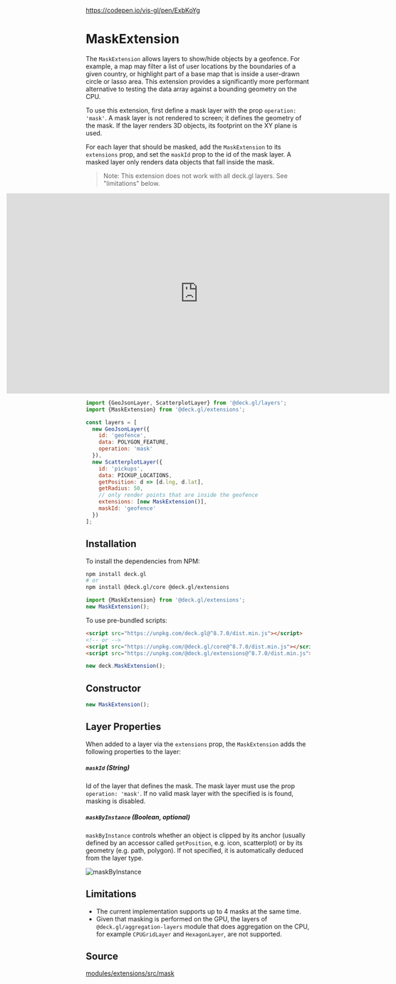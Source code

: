 https://codepen.io/vis-gl/pen/ExbKoYg


# MaskExtension

The `MaskExtension` allows layers to show/hide objects by a geofence. For example, a map may filter a list of user locations by the boundaries of a given country, or highlight part of a base map that is inside a user-drawn circle or lasso area. This extension provides a significantly more performant alternative to testing the data array against a bounding geometry on the CPU.

To use this extension, first define a mask layer with the prop `operation: 'mask'`. A mask layer is not rendered to screen; it defines the geometry of the mask. If the layer renders 3D objects, its footprint on the XY plane is used.

For each layer that should be masked, add the `MaskExtension` to its `extensions` prop, and set the `maskId` prop to the id of the mask layer. A masked layer only renders data objects that fall inside the mask.


> Note: This extension does not work with all deck.gl layers. See "limitations" below.

<div style="position:relative;height:450px"></div>
<div style="position:absolute;transform:translateY(-450px);padding-left:inherit;padding-right:inherit;left:0;right:0">
  <iframe height="450" style="width: 100%;" scrolling="no" title="deck.gl MaskExtension" src="https://codepen.io/vis-gl/embed/ExbKoYg?height=450&theme-id=light&default-tab=result" frameborder="no" loading="lazy" allowtransparency="true" allowfullscreen="true">
    See the Pen <a href='https://codepen.io/vis-gl/pen/ExbKoYg'>deck.gl MaskFilterExtension</a> by vis.gl
    (<a href='https://codepen.io/vis-gl'>@vis-gl</a>) on <a href='https://codepen.io'>CodePen</a>.
  </iframe>
</div>


```js
import {GeoJsonLayer, ScatterplotLayer} from '@deck.gl/layers';
import {MaskExtension} from '@deck.gl/extensions';

const layers = [
  new GeoJsonLayer({
    id: 'geofence',
    data: POLYGON_FEATURE,
    operation: 'mask'
  }),
  new ScatterplotLayer({
    id: 'pickups',
    data: PICKUP_LOCATIONS,
    getPosition: d => [d.lng, d.lat],
    getRadius: 50,
    // only render points that are inside the geofence
    extensions: [new MaskExtension()],
    maskId: 'geofence'
  })
];
```

## Installation

To install the dependencies from NPM:

```bash
npm install deck.gl
# or
npm install @deck.gl/core @deck.gl/extensions
```

```js
import {MaskExtension} from '@deck.gl/extensions';
new MaskExtension();
```

To use pre-bundled scripts:

```html
<script src="https://unpkg.com/deck.gl@^8.7.0/dist.min.js"></script>
<!-- or -->
<script src="https://unpkg.com/@deck.gl/core@^8.7.0/dist.min.js"></script>
<script src="https://unpkg.com/@deck.gl/extensions@^8.7.0/dist.min.js"></script>
```

```js
new deck.MaskExtension();
```

## Constructor

```js
new MaskExtension();
```

## Layer Properties

When added to a layer via the `extensions` prop, the `MaskExtension` adds the following properties to the layer:

##### `maskId` (String)

Id of the layer that defines the mask. The mask layer must use the prop `operation: 'mask'`. If no valid mask layer with the specified is is found, masking is disabled.

##### `maskByInstance` (Boolean, optional)

`maskByInstance` controls whether an object is clipped by its anchor (usually defined by an accessor called `getPosition`, e.g. icon, scatterplot) or by its geometry (e.g. path, polygon). If not specified, it is automatically deduced from the layer type.

![maskByInstance](https://raw.githubusercontent.com/visgl/deck.gl-data/master/images/docs/mask-by-instance.png)

## Limitations

- The current implementation supports up to 4 masks at the same time.
- Given that masking is performed on the GPU, the layers of `@deck.gl/aggregation-layers` module that does aggregation on the CPU, for example `CPUGridLayer` and `HexagonLayer`, are not supported.

## Source

[modules/extensions/src/mask](https://github.com/visgl/deck.gl/tree/8.6-release/modules/extensions/src/mask)
